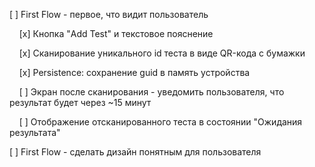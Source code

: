 [ ] First Flow - первое, что видит пользователь

&nbsp;&nbsp;&nbsp;&nbsp;[x] Кнопка "Add Test" и текстовое пояснение

&nbsp;&nbsp;&nbsp;&nbsp;[x] Сканирование уникального id теста в виде QR-кода с бумажки

&nbsp;&nbsp;&nbsp;&nbsp;[x] Persistence: сохранение guid в память устройства

&nbsp;&nbsp;&nbsp;&nbsp;[ ] Экран после сканирования - уведомить пользователя, что результат будет через ~15 минут

&nbsp;&nbsp;&nbsp;&nbsp;[ ] Отображение отсканированного теста в состоянии "Ожидания результата"

[ ] First Flow - сделать дизайн понятным для пользователя